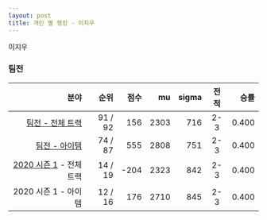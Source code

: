 ```yaml
---
layout: post
title: 개인 별 랭킹 - 이지우
---
```


이지우


### 팀전

| 분야 | 순위 | 점수 | mu | sigma | 전적 | 승률 |
|---:|---:|---:|---:|---:|:---:|---:|
| [팀전 - 전체 트랙](../team-full) | 91 / 92 | 156 | 2303 | 716 | 2-3 | 0.400 |
| [팀전 - 아이템](../team-item) | 74 / 87 | 555 | 2808 | 751 | 2-3 | 0.400 |
| [2020 시즌 1](../teams-t2020_1) - 전체 트랙 | 14 / 19 | -204 | 2323 | 842 | 2-3 | 0.400 |
| 2020 시즌 1 - 아이템 | 12 / 16 | 176 | 2710 | 845 | 2-3 | 0.400 |
